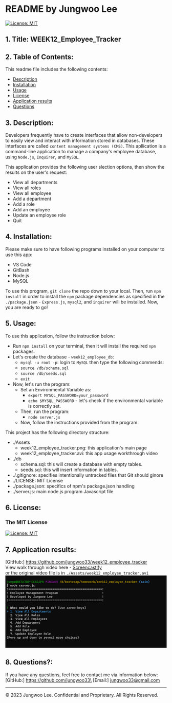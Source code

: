 # README by Jungwoo Lee
[![License: MIT](https://img.shields.io/badge/License-MIT-yellow.svg)](https://opensource.org/licenses/MIT)  

## 1. Title: WEEK12_Employee_Tracker

## 2. Table of Contents:
This readme file includes the following contents:
+ [Description](#3-description)
+ [Installation](#4-installation)
+ [Usage](#5-usage)
+ [License](#6-license)
+ [Application results](#7-application-results)
+ [Questions](#8-questions)

## 3. Description: 
Developers frequently have to create interfaces that allow non-developers to easily view and interact with information stored in databases. These interfaces are called `content management systems (CMS)`. This apllication is a command-line application to manage a company's employee database, using `Node.js`, `Inquirer`, and `MySQL`.

This application provides the following user slection options, then show the results on the user's request:
+ View all departments
+ View all roles
+ View all employee
+ Add a department
+ Add a role
+ Add an employee
+ Update an employee role
+ Quit

## 4. Installation:
Please make sure to have following programs installed on your computer to use this app:
+ VS Code
+ GitBash
+ Node.js
+ MySQL

To use this program, `git clone` the repo down to your local. Then, run `npm install` in order to install the `npm` package dependencies as specified in the `./package.json` - `Express.js`, `mysql2`, and `inquirer` will be installed. Now, you are ready to go!

## 5. Usage:
To use this application, follow the instruction below: 
+ Run `npm install` on your terminal, then it will install the required `npm` packages.
+ Let's create the database - `week12_employee_db`:
  + `mysql -u root -p`: login to `MySQL` then type the following commends:
  + `source /db/schema.sql`
  + `source /db/seeds.sql`
  + `exit`
+ Now, let's run the program:
  + Set an Environmental Variable as:
    + `export MYSQL_PASSWORD=your_password`
    + `echo $MYSQL_PASSWORD` - let's check if the environmental variable is correctly set.
  + Then, run the program:
    + `node server.js`
  + Now, follow the instructions provided from the program.    

This project has the following directory structure:
+ ./Assets
  + week12_employee_tracker.png: this application's main page
  + week12_employee_tracker.avi: this app usage workthrough video
+ ./db
  + schema.sql: this will create a database with empty tables.
  + seeds.sql: this will insert information in tables.
+ ./.gitignore: specifies intentionally untracked files that Git should ginore
+ ./LICENSE: MIT License 
+ ./package.json: specifics of npm's package.json handling
+ ./server.js: main node.js program Javascript file


## 6. License:
### The MIT License
[![License: MIT](https://img.shields.io/badge/License-MIT-yellow.svg)](https://opensource.org/licenses/MIT)  

## 7. Application results:
[GitHub:] https://github.com/jungwoo33/week12_employee_tracker<br>
View walk through video here - [Screencastify](https://drive.google.com/file/d/148-KH3bSJJv1v66clEqQU3dNE9kOvg5q/view)<br>
or the original video file is in `./Assets/week12_employee_tracker.avi`<br>
[![A video thumbnail shows the command-line employee management application with a play button overlaying the view.](./Assets/week12_employee_tracker.png)](https://drive.google.com/file/d/148-KH3bSJJv1v66clEqQU3dNE9kOvg5q/view)

## 8. Questions?:
If you have any questions, feel free to contact me via information below:\
[GitHub:] https://github.com/jungwoo33\
[Email:] jungwoo33@gmail.com

- - -
© 2023 Jungwoo Lee. Confidential and Proprietary. All Rights Reserved.